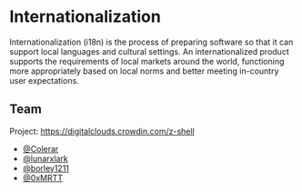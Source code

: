 # Internationalization

Internationalization (i18n) is the process of preparing software so that it can support local languages and cultural settings.
An internationalized product supports the requirements of local markets around the world, functioning more appropriately based on local norms and better meeting in-country user expectations.

## Team

Project: https://digitalclouds.crowdin.com/z-shell

- [@Colerar](https://github.com/Colerar)
- [@lunarxlark](https://github.com/lunarxlark)
- [@borley1211](https://github.com/borley1211)
- [@0xMRTT](https://github.com/0xMRTT)
